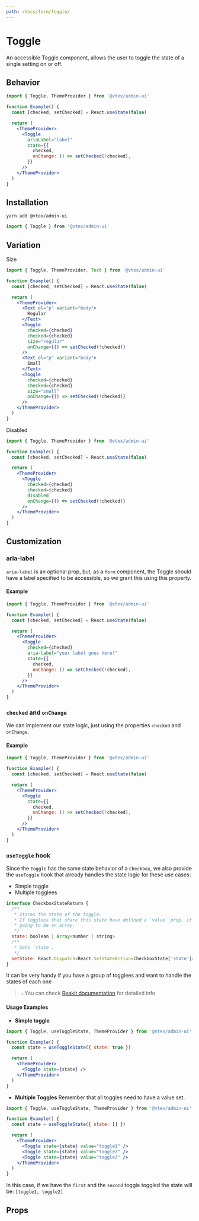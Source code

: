 ```yaml
---
path: /docs/form/toggle/
---
```


# Toggle

An accessible Toggle component, allows the user to toggle the state of a single setting on or off.

## Behavior

```jsx
import { Toggle, ThemeProvider } from '@vtex/admin-ui'

function Example() {
  const [checked, setChecked] = React.useState(false)

  return (
    <ThemeProvider>
      <Toggle
        ariaLabel="label"
        state={{
          checked,
          onChange: () => setChecked(!checked),
        }}
      />
    </ThemeProvider>
  )
}
```

## Installation

```static
yarn add @vtex/admin-ui
```

```jsx static
import { Toggle } from '@vtex/admin-ui'
```

## Variation

Size

```jsx
import { Toggle, ThemeProvider, Text } from '@vtex/admin-ui'

function Example() {
  const [checked, setChecked] = React.useState(false)

  return (
    <ThemeProvider>
      <Text el="p" variant="body">
        Regular
      </Text>
      <Toggle
        checked={checked}
        checked={checked}
        size="regular"
        onChange={() => setChecked(!checked)}
      />
      <Text el="p" variant="body">
        Small
      </Text>
      <Toggle
        checked={checked}
        checked={checked}
        size="small"
        onChange={() => setChecked(!checked)}
      />
    </ThemeProvider>
  )
}
```

Disabled

```jsx
import { Toggle, ThemeProvider } from '@vtex/admin-ui'

function Example() {
  const [checked, setChecked] = React.useState(false)

  return (
    <ThemeProvider>
      <Toggle
        checked={checked}
        checked={checked}
        disabled
        onChange={() => setChecked(!checked)}
      />
    </ThemeProvider>
  )
}
```

## Customization

### aria-label

`aria-label` is an optional prop, but, as a `form` component, the Toggle should have a label specified to be accessible, so we grant this using this property.

#### Example

```jsx
import { Toggle, ThemeProvider } from '@vtex/admin-ui'

function Example() {
  const [checked, setChecked] = React.useState(false)

  return (
    <ThemeProvider>
      <Toggle
        checked={checked}
        aria-label="your label goes here!"
        state={{
          checked,
          onChange: () => setChecked(!checked),
        }}
      />
    </ThemeProvider>
  )
}
```

### `checked` and `onChange`

We can implement our state logic, just using the properties `checked` and `onChange`.

#### Example

```jsx
import { Toggle, ThemeProvider } from '@vtex/admin-ui'

function Example() {
  const [checked, setChecked] = React.useState(false)

  return (
    <ThemeProvider>
      <Toggle
        state={{
          checked,
          onChange: () => setChecked(!checked),
        }}
      />
    </ThemeProvider>
  )
}
```

### `useToggle` hook

Since the `Toggle` has the same state behavior of a `Checkbox`, we also provide the `useToggle` hook that already handles the state logic for these use cases:

- Simple toggle
- Multiple togglees

```js
interface CheckboxStateReturn {
  /**
   * Stores the state of the toggle.
   * If togglees that share this state have defined a `value` prop, it's
   * going to be an array.
   */
  state: boolean | Array<number | string>
  /**
   * Sets `state`.
   */
  setState: React.Dispatch<React.SetStateAction<CheckboxState['state']>>
}
```

It can be very handy if you have a group of togglees and want to handle the states of each one

> 💡You can check [Reakit documentation](https://reakit.io/docs/checkbox/#usecheckboxstate) for detailed info

#### Usage Examples

- **Simple toggle**

```jsx
import { Toggle, useToggleState, ThemeProvider } from '@vtex/admin-ui'

function Example() {
  const state = useToggleState({ state: true })

  return (
    <ThemeProvider>
      <Toggle state={state} />
    </ThemeProvider>
  )
}
```

- **Multiple Toggles**
  Remember that all toggles need to have a value set.

```jsx
import { Toggle, useToggleState, ThemeProvider } from '@vtex/admin-ui'

function Example() {
  const state = useToggleState({ state: [] })

  return (
    <ThemeProvider>
      <Toggle state={state} value="toggle1" />
      <Toggle state={state} value="toggle2" />
      <Toggle state={state} value="toggle3" />
    </ThemeProvider>
  )
}
```

In this case, if we have the `first` and the `second` toggle toggled the state will be: `[toggle1, toggle2]`

## Props

<proptypes heading="Toggle" component="Toggle"/>
